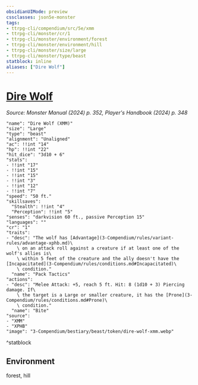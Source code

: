 ```yaml
---
obsidianUIMode: preview
cssclasses: json5e-monster
tags:
- ttrpg-cli/compendium/src/5e/xmm
- ttrpg-cli/monster/cr/1
- ttrpg-cli/monster/environment/forest
- ttrpg-cli/monster/environment/hill
- ttrpg-cli/monster/size/large
- ttrpg-cli/monster/type/beast
statblock: inline
aliases: ["Dire Wolf"]
---
```

# [Dire Wolf](3-Compendium\bestiary\beast/dire-wolf-xmm.md)
*Source: Monster Manual (2024) p. 352, Player's Handbook (2024) p. 348*  

```statblock
"name": "Dire Wolf (XMM)"
"size": "Large"
"type": "beast"
"alignment": "Unaligned"
"ac": !!int "14"
"hp": !!int "22"
"hit_dice": "3d10 + 6"
"stats":
- !!int "17"
- !!int "15"
- !!int "15"
- !!int "3"
- !!int "12"
- !!int "7"
"speed": "50 ft."
"skillsaves":
  "Stealth": !!int "4"
  "Perception": !!int "5"
"senses": "darkvision 60 ft., passive Perception 15"
"languages": ""
"cr": "1"
"traits":
- "desc": "The wolf has [Advantage](3-Compendium/rules/variant-rules/advantage-xphb.md)\
    \ on an attack roll against a creature if at least one of the wolf's allies is\
    \ within 5 feet of the creature and the ally doesn't have the [Incapacitated](3-Compendium/rules/conditions.md#Incapacitated)\
    \ condition."
  "name": "Pack Tactics"
"actions":
- "desc": "Melee Attack: +5, reach 5 ft. Hit: 8 (1d10 + 3) Piercing damage. If\
    \ the target is a Large or smaller creature, it has the [Prone](3-Compendium/rules/conditions.md#Prone)\
    \ condition."
  "name": "Bite"
"source":
- "XMM"
- "XPHB"
"image": "3-Compendium/bestiary/beast/token/dire-wolf-xmm.webp"
```
^statblock

## Environment

forest, hill